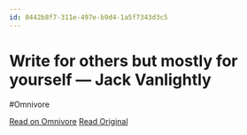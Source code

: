 ```yaml
---
id: 0442b8f7-311e-497e-b9d4-1a5f7343d3c5
---
```


# Write for others but mostly for yourself — Jack Vanlightly
#Omnivore

[Read on Omnivore](https://omnivore.app/me/write-for-others-but-mostly-for-yourself-jack-vanlightly-18f869b7906)
[Read Original](https://jack-vanlightly.com/blog/2022/1/25/write-for-others-but-mostly-for-yourself)

